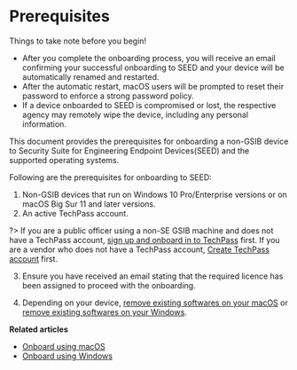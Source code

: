 # Prerequisites

<div class="warn">
  <p> Things to take note before you begin!</p>
  <ul>
    <li>After you complete the onboarding process, you will receive an email confirming your successful onboarding to SEED and your device will be automatically renamed and restarted.</li>
    <li>After the automatic restart, macOS users will be prompted to reset their password to enforce a strong password policy.</li>
    <li>If a device onboarded to SEED is compromised or lost, the respective agency may remotely wipe the device, including any personal information.</li>
  </ul>
</div>  


This document provides the prerequisites for onboarding a non-GSIB device to Security Suite for Engineering Endpoint Devices(SEED) and the supported operating systems.

Following are the prerequisites for onboarding to SEED:


1. Non-GSIB devices that run on Windows 10 Pro/Enterprise versions or on macOS Big Sur 11 and later versions.
2. An active TechPass account.<!--that is linked to your WOG ID-->

?> If you are a public officer using a non-SE GSIB machine and does not have a TechPass account, [sign up and onboard in to TechPass](https://docs.developer.tech.gov.sg/docs/techpass-user-guide/#/onboard-public-officers-using-non-se-machines) first. If you are a vendor who does not have a TechPass account, [Create TechPass account](https://docs.developer.tech.gov.sg/docs/techpass-user-guide/#/onboard-vendors-to-techpass) first.

3. Ensure you have received an email stating that the required licence has been assigned to proceed with the onboarding.

4. Depending on your device, [remove existing softwares on your macOS](seed-pre-onboarding-clean-up-instructions-for-macos) or [remove existing softwares on your Windows](seed-pre-onboarding-clean-up-instructions-for-windows).


**Related articles**
- [Onboard using macOS](seed-onboarding-instructions-for-macos)
- [Onboard using Windows](seed-onboarding-instructions-windows)
